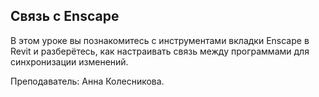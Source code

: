 ## Связь с Enscape

В этом уроке вы познакомитесь с инструментами вкладки Enscape в Revit и разберётесь, как настраивать связь между программами для синхронизации изменений.

Преподаватель: Анна Колесникова.

[](https://player.softculture.cc/embed/RVS/RVS_10.14.01_L5-1_Enscape_Tab)
